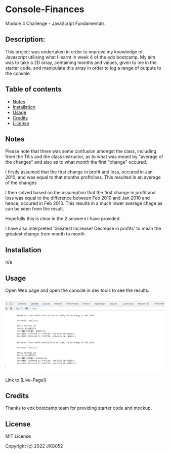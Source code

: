 # Console-Finances
Module 4 Challenge - JavaScript Fundamentals

## Description:

This project was undertaken in order to improve my knowledge of Javascript utilising what I learnt in week 4 of the edx bootcamp. My aim was to take a 2D array, containing months and values, given to me in the starter code, and manipulate this array in order to log a range of outputs to the console.

## Table of contents
- [Notes](#notes)
- [Installation](#installation)
- [Usage](#usage)
- [Credits](#credits)
- [License](#license)

## Notes
Please note that there was some confusion amongst the class, including from the TA's and the class instructor, as to what was meant by "average of the changes" and also as to what month the first "change" occured. 

I firstly assumed that the first change in profit and loss, occured in Jan 2010, and was equal to that months profit/loss. This resulted in an average of the changes 

I then solved based on the assumption that the first change in profit and loss was equal to the difference between Feb 2010 and Jan 2010 and hence, occured in Feb 2010. This results in a much lower average chage as can be seen from the result. 

Hopefully this is clear in the 2 answers I have provided. 

I have also interpreted 'Greatest Increase/ Decrease in profits' to mean the greatest change from month to month.

## Installation
n/a 

## Usage
Open Web page and open the console in dev tools to see the results. 

![image of what the console looks like](images/Screenshot.png)

Link to [Live-Page](

## Credits

Thanks to edx bootcamp team for providing starter code and mockup. 

## License

MIT License

Copyright (c) 2022 JXG052

